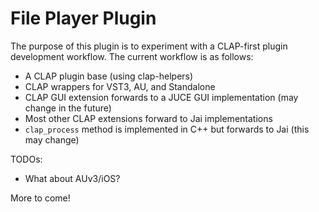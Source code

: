 # File Player Plugin

The purpose of this plugin is to experiment with a CLAP-first
plugin development workflow. The current workflow is as follows:
- A CLAP plugin base (using clap-helpers)
- CLAP wrappers for VST3, AU, and Standalone
- CLAP GUI extension forwards to a JUCE GUI implementation (may change in the future)
- Most other CLAP extensions forward to Jai implementations
- `clap_process` method is implemented in C++ but forwards to Jai (this may change)

TODOs:
- What about AUv3/iOS?

More to come!
